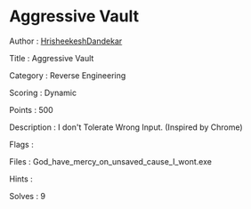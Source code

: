 # Aggressive Vault

Author : [HrisheekeshDandekar](https://github.com/HrisheekeshDandekar)

Title : Aggressive Vault

Category : Reverse Engineering

Scoring : Dynamic

Points : 500

Description : I don't Tolerate Wrong Input. (Inspired by Chrome)

Flags : 

Files : God_have_mercy_on_unsaved_cause_I_wont.exe

Hints : 

Solves : 9